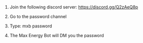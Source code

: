 1) Join the following discord server: https://discord.gg/Q2zAeQ8p

2) Go to the password channel

3) Type: mxb password

4) The Max Energy Bot will DM you the password